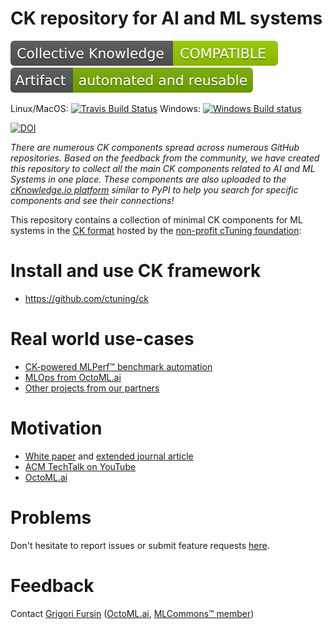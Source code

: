 # CK repository for AI and ML systems

[![compatibility](https://github.com/ctuning/ck-guide-images/blob/master/ck-compatible.svg)](https://github.com/ctuning/ck)
[![automation](https://github.com/ctuning/ck-guide-images/blob/master/ck-artifact-automated-and-reusable.svg)](https://cTuning.org/ae)

Linux/MacOS: [![Travis Build Status](https://travis-ci.com/ctuning/ck-ml-min.svg)](https://travis-ci.org/ctuning/ck-ml-min)
Windows: [![Windows Build status](https://ci.appveyor.com/api/projects/status/4ry307jh6tks9dg9?svg=true)](https://ci.appveyor.com/project/gfursin/ck-ml-min)


[![DOI](https://zenodo.org/badge/311647831.svg)](https://zenodo.org/badge/latestdoi/311647831)


*There are numerous CK components spread across numerous GitHub repositories. 
Based on the feedback from the community, we have created this repository 
to collect all the main CK components related to AI and ML Systems in one place. 
These components are also uploaded to the [cKnowledge.io platform](https://cKnowledge.io) 
similar to PyPI to help you search for specific components and see their connections!*

This repository contains a collection of minimal CK components 
for ML systems in the [CK format](https://arxiv.org/pdf/2011.01149.pdf)
hosted by the [non-profit cTuning foundation](https://cTunin.org):

# Install and use CK framework
* https://github.com/ctuning/ck

# Real world use-cases

* [CK-powered MLPerf&trade; benchmark automation](https://github.com/ctuning/ck/blob/master/docs/mlperf-automation/README.md)
* [MLOps from OctoML.ai](https://github.com/octoml/mlops)
* [Other projects from our partners]( https://cKnowledge.org/partners.html )

# Motivation

* [White paper](https://arxiv.org/pdf/2006.07161.pdf) and [extended journal article](https://arxiv.org/pdf/2011.01149.pdf)
* [ACM TechTalk on YouTube](https://www.youtube.com/watch?=7zpeIVwICa4)
* [OctoML.ai](https://OctoML.ai)

# Problems

Don't hesitate to report issues or submit feature requests [here](https://github.com/ctuning/ck-ml/issues).

# Feedback

Сontact [Grigori Fursin](https://cKnowledge.io/@gfursin) ([OctoML.ai](https://octoml.ai), [MLCommons&trade; member](https://mlcommons.org))

